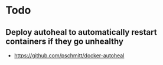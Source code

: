 # Todo

## Deploy autoheal to automatically restart containers if they go unhealthy

* <https://github.com/pschmitt/docker-autoheal>

